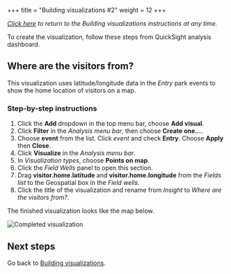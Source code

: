 +++
title = "Building visualizations #2"
weight = 12
+++

*[Click here](../3-quicksight.html#building-visualizations) to return to the *Building visualizations* instructions at any time.*

To create the visualization, follow these steps from QuickSight analysis dashboard.

## Where are the visitors from?

This visualization uses latitude/longitude data in the *Entry* park events to show the home location of visitors on a map.

### Step-by-step instructions ###

1. Click the **Add** dropdown in the top menu bar, choose **Add visual**.
1. Click **Filter** in the *Analysis menu bar*, then choose **Create one...**.
1. Choose **event** from the list. Click *event* and check **Entry**. Choose **Apply** then **Close**.
1. Click **Visualize** in the *Analysis menu bar*.
1. In *Visualization types*, choose **Points on map**.
1. Click the *Field Wells* panel to open this section.
1. Drag **visitor.home.latitude** and **visitor.home.longitude** from the *Fields list* to the Geospatial box in the *Field wells*.
1. Click the title of the visualization and rename from *Insight* to *Where are the visitors from?*.

The finished visualization looks like the map below.

![Completed visualization](/images/module5-3-visualization-2.png)

## Next steps

Go back to [Building visualizations](../3-quicksight.html#building-visualizations).